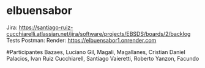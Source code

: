 # elbuensabor
Jira: https://santiago-ruiz-cucchiarelli.atlassian.net/jira/software/projects/EBSDS/boards/2/backlog
Tests Postman:
Render: https://elbuensabor1.onrender.com

#Participantes
Bazaes, Luciano
Gil, Magali,
Magallanes, Cristian Daniel
Palacios, Ivan
Ruiz Cucchiarell, Santiago
Vaieretti, Roberto
Yanzon, Facundo
